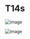 # T14s
![image](https://github.com/sonvirgo/T14s/assets/10823037/5f11a52f-bc69-49bf-85d2-e810d86c6902)

![image](https://github.com/sonvirgo/T14s/assets/10823037/c4514de8-bfd8-4bb5-b877-0fa7d94ddffc)
